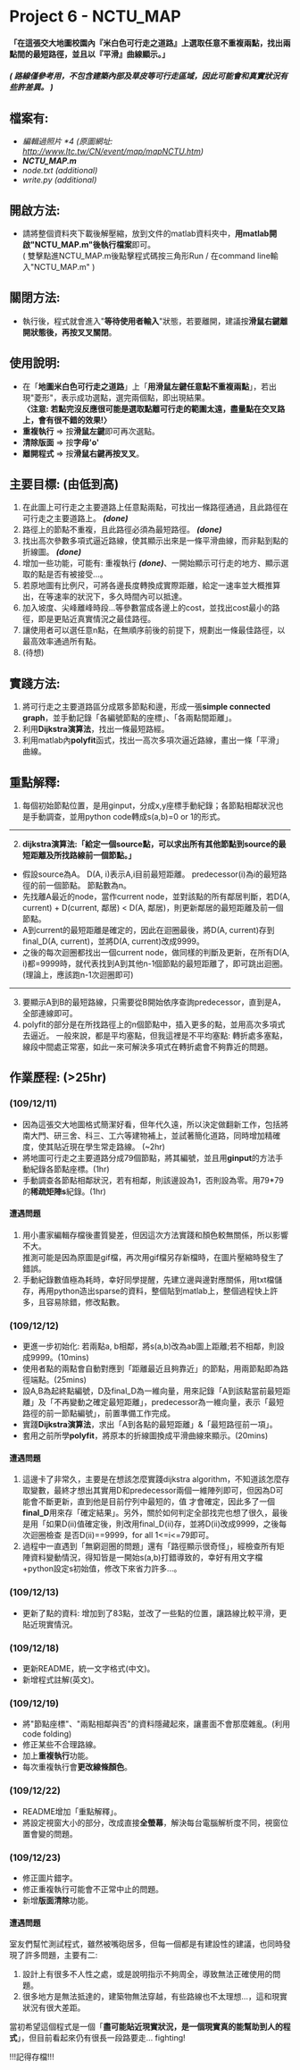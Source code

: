 # Project 6 - NCTU_MAP
#### 「在這張交大地圖校園內『米白色可行走之道路』上選取任意不重複兩點，找出兩點間的最短路徑，並且以『平滑』曲線顯示。」
##### ( 路線僅參考用，不包含建築內部及草皮等可行走區域，因此可能會和真實狀況有些許差異。 )
## 檔案有:
+ *編輯過照片 \*4*
*(原圖網址: http://www.ltc.tw/CN/event/map/mapNCTU.htm)*
+ ***NCTU_MAP.m***
+ *node.txt (additional)*
+ *write.py (additional)*
## 開啟方法:
+ 請將整個資料夾下載後解壓縮，放到文件的matlab資料夾中，**用matlab開啟"NCTU_MAP.m"後執行檔案**即可。\
( 雙擊點進NCTU_MAP.m後點擊程式碼按三角形Run / 在command line輸入"NCTU_MAP.m" )
## 關閉方法:
+ 執行後，程式就會進入"**等待使用者輸入**"狀態，若要離開，建議按**滑鼠右鍵離開狀態後，再按叉叉關閉**。
## 使用說明:
+ 在「**地圖米白色可行走之道路**」上「**用滑鼠左鍵任意點不重複兩點**」，若出現"菱形"，表示成功選點，選完兩個點，即出現結果。\
**〈注意: 若點完沒反應很可能是選取點離可行走的範圍太遠，盡量點在交叉路上，會有很不錯的效果!〉**
+ **重複執行** => 按**滑鼠左鍵**即可再次選點。
+ **清除版面** => 按**字母'o'**
+ **離開程式** => 按**滑鼠右鍵再按叉叉**。
## 主要目標: (由低到高)
1. 在此圖上可行走之主要道路上任意點兩點，可找出一條路徑通過，且此路徑在可行走之主要道路上。 ***(done)***
2. 路徑上的節點不重複，且此路徑必須為最短路徑。 ***(done)***
3. 找出高次參數多項式逼近路線，使其顯示出來是一條平滑曲線，而非點到點的折線圖。 ***(done)***
4. 增加一些功能，可能有: 重複執行 ***(done)***、一開始顯示可行走的地方、顯示選取的點是否有被接受...。
5. 若原地圖有比例尺，可將各邊長度轉換成實際距離，給定一速率並大概推算出，在等速率的狀況下，多久時間內可以抵達。
6. 加入坡度、尖峰離峰時段...等參數當成各邊上的cost，並找出cost最小的路徑，即是更貼近真實情況之最佳路徑。
7. 讓使用者可以選任意n點，在無順序前後的前提下，規劃出一條最佳路徑，以最高效率通過所有點。
8. (待想)
## 實踐方法:
1. 將可行走之主要道路區分成眾多節點和邊，形成一張**simple connected graph**，並手動記錄「各編號節點的座標」、「各兩點間距離」。
2. 利用**Dijkstra演算法**，找出一條最短路經。
3. 利用matlab內**polyfit**函式，找出一高次多項次逼近路線，畫出一條「平滑」曲線。
## 重點解釋:
1. 每個初始節點位置，是用ginput，分成x,y座標手動紀錄；各節點相鄰狀況也是手動調查，並用python code轉成s(a,b)=0 or 1的形式。
---
2. **dijkstra演算法:「給定一個source點，可以求出所有其他節點到source的最短距離及所找路線前一個節點。」**
+ 假設source為A。 D(A, i)表示A,i目前最短距離。 predecessor(i)為i的最短路徑的前一個節點。 節點數為n。
+ 先找離A最近的node，當作current node，並對該點的所有鄰居判斷，若D(A, current) + D(current, 鄰居) < D(A, 鄰居)，則更新鄰居的最短距離及前一個節點。
+ A到current的最短距離是確定的，因此在迴圈最後，將D(A, current)存到final_D(A, current)，並將D(A, current)改成9999。
+ 之後的每次迴圈都找出一個current node，做同樣的判斷及更新，在所有D(A, i)都=9999時，就代表找到A到其他n-1個節點的最短距離了，即可跳出迴圈。 (理論上，應該跑n-1次迴圈即可)
---
3. 要顯示A到B的最短路線，只需要從B開始依序查詢predecessor，直到是A，全部連線即可。
4. polyfit的部分是在所找路徑上的n個節點中，插入更多的點，並用高次多項式去逼近。
   一般來說，都是平均塞點，但我這裡是不平均塞點: 轉折處多塞點，線段中間處正常塞，如此一來可解決多項式在轉折處會不夠靠近的問題。
## 作業歷程: (>25hr)
### (109/12/11)
+ 因為這張交大地圖格式簡潔好看，但年代久遠，所以決定做翻新工作，包括將南大門、研三舍、科三、工六等建物補上，並試著簡化道路，同時增加精確度，使其貼近現在學生常走路線。 (~2hr)
+ 將地圖可行走之主要道路分成79個節點，將其編號，並且用**ginput**的方法手動紀錄各節點座標。(1hr)
+ 手動調查各節點相鄰狀況，若有相鄰，則該邊設為1，否則設為零。用79*79的**稀疏矩陣s**紀錄。(1hr)
#### 遭遇問題
1. 用小畫家編輯存檔後畫質變差，但因這次方法實踐和顏色較無關係，所以影響不大。\
   推測可能是因為原圖是gif檔，再次用gif檔另存新檔時，在圖片壓縮時發生了錯誤。
2. 手動紀錄數值極為耗時，幸好同學提醒，先建立邊與邊對應關係，用txt檔儲存，再用python造出sparse的資料，整個貼到matlab上，整個過程快上許多，且容易除錯，修改點數。

### (109/12/12)
+ 更進一步初始化: 若兩點a, b相鄰，將s(a,b)改為ab圖上距離;若不相鄰，則設成9999。(10mins)
+ 使用者點的兩點會自動對應到「距離最近且夠靠近」的節點，用兩節點即為路徑端點。(25mins)
+ 設A,B為起終點編號，D及final_D為一維向量，用來記錄「A到該點當前最短距離」及「不再變動之確定最短距離」，predecessor為一維向量，表示「最短路徑的前一節點編號」，前置準備工作完成。
+ 實踐**Dijkstra演算法**，求出「A到各點的最短距離」&「最短路徑前一項」。
+ 套用之前所學**polyfit**，將原本的折線圖換成平滑曲線來顯示。(20mins)
#### 遭遇問題
1. 這邊卡了非常久，主要是在想該怎麼實踐dijkstra algorithm，不知道該怎麼存取變數，最終才想出其實用D和predecessor兩個一維陣列即可，但因為D可能會不斷更新，直到他是目前佇列中最短的，值    才會確定，因此多了一個**final_D**用來存「確定結果」。另外，關於如何判定全部找完也想了很久，最後是用「如果D(ii)值確定後，則改用final_D(ii)存，並將D(ii)改成9999，之後每次迴圈檢查    是否D(ii)==9999，for all 1<=i<=79即可。
2. 過程中一直遇到「無窮迴圈的問題」還有「路徑顯示很奇怪」，經檢查所有矩陣資料變動情況，得知皆是一開始s(a,b)打錯導致的，幸好有用文字檔+python設定s初始值，修改下來省力許多...。

### (109/12/13)
+ 更新了點的資料: 增加到了83點，並改了一些點的位置，讓路線比較平滑，更貼近現實情況。

### (109/12/18)
+ 更新README，統一文字格式(中文)。
+ 新增程式註解(英文)。

### (109/12/19)
+ 將"節點座標"、"兩點相鄰與否"的資料隱藏起來，讓畫面不會那麼雜亂。(利用code folding)
+ 修正某些不合理路線。
+ 加上**重複執行**功能。
+ 每次重複執行會**更改線條顏色**。

### (109/12/22)
+ README增加「重點解釋」。
+ 將設定視窗大小的部分，改成直接**全螢幕**，解決每台電腦解析度不同，視窗位置會變的問題。

### (109/12/23)
+ 修正圖片錯字。
+ 修正重複執行可能會不正常中止的問題。
+ 新增**版面清除**功能。
#### 遭遇問題
室友們幫忙測試程式，雖然被嘴砲居多，但每一個都是有建設性的建議，也同時發現了許多問題，主要有二:
1. 設計上有很多不人性之處，或是說明指示不夠周全，導致無法正確使用的問題。
2. 很多地方是無法抵達的，建築物無法穿越，有些路線也不太理想...，這和現實狀況有很大差距。

當初希望這個程式是一個「**盡可能貼近現實狀況，是一個現實真的能幫助到人的程式**」，但目前看起來仍有很長一段路要走... fighting!

!!!記得存檔!!!
